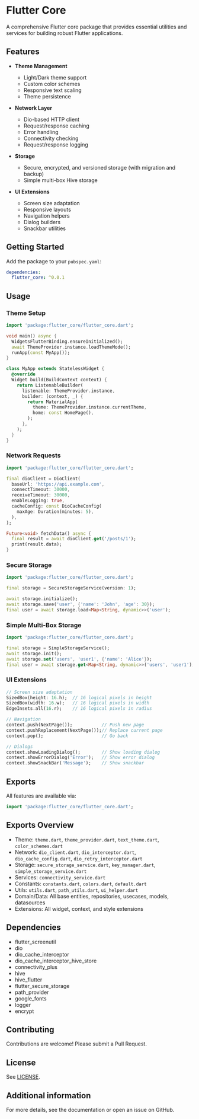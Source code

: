 <!--
This README describes the package. If you publish this package to pub.dev,
this README's contents appear on the landing page for your package.

For information about how to write a good package README, see the guide for
[writing package pages](https://dart.dev/guides/libraries/writing-package-pages).

For general information about developing packages, see the Dart guide for
[creating packages](https://dart.dev/guides/libraries/create-library-packages)
and the Flutter guide for
[developing packages and plugins](https://flutter.dev/developing-packages).
-->

# Flutter Core

A comprehensive Flutter core package that provides essential utilities and services for building robust Flutter applications.

## Features

- **Theme Management**
  - Light/Dark theme support
  - Custom color schemes
  - Responsive text scaling
  - Theme persistence

- **Network Layer**
  - Dio-based HTTP client
  - Request/response caching
  - Error handling
  - Connectivity checking
  - Request/response logging

- **Storage**
  - Secure, encrypted, and versioned storage (with migration and backup)
  - Simple multi-box Hive storage

- **UI Extensions**
  - Screen size adaptation
  - Responsive layouts
  - Navigation helpers
  - Dialog builders
  - Snackbar utilities

## Getting Started

Add the package to your `pubspec.yaml`:

```yaml
dependencies:
  flutter_core: ^0.0.1
```

## Usage

### Theme Setup

```dart
import 'package:flutter_core/flutter_core.dart';

void main() async {
  WidgetsFlutterBinding.ensureInitialized();
  await ThemeProvider.instance.loadThemeMode();
  runApp(const MyApp());
}

class MyApp extends StatelessWidget {
  @override
  Widget build(BuildContext context) {
    return ListenableBuilder(
      listenable: ThemeProvider.instance,
      builder: (context, _) {
        return MaterialApp(
          theme: ThemeProvider.instance.currentTheme,
          home: const HomePage(),
        );
      },
    );
  }
}
```

### Network Requests

```dart
import 'package:flutter_core/flutter_core.dart';

final dioClient = DioClient(
  baseUrl: 'https://api.example.com',
  connectTimeout: 30000,
  receiveTimeout: 30000,
  enableLogging: true,
  cacheConfig: const DioCacheConfig(
    maxAge: Duration(minutes: 5),
  ),
);

Future<void> fetchData() async {
  final result = await dioClient.get('/posts/1');
  print(result.data);
}
```

### Secure Storage

```dart
import 'package:flutter_core/flutter_core.dart';

final storage = SecureStorageService(version: 1);

await storage.initialize();
await storage.save('user', {'name': 'John', 'age': 30});
final user = await storage.load<Map<String, dynamic>>('user');
```

### Simple Multi-Box Storage

```dart
import 'package:flutter_core/flutter_core.dart';

final storage = SimpleStorageService();
await storage.init();
await storage.set('users', 'user1', {'name': 'Alice'});
final user = await storage.get<Map<String, dynamic>>('users', 'user1');
```

### UI Extensions

```dart
// Screen size adaptation
SizedBox(height: 16.h);  // 16 logical pixels in height
SizedBox(width: 16.w);   // 16 logical pixels in width
EdgeInsets.all(16.r);    // 16 logical pixels in radius

// Navigation
context.push(NextPage());           // Push new page
context.pushReplacement(NextPage());// Replace current page
context.pop();                      // Go back

// Dialogs
context.showLoadingDialog();        // Show loading dialog
context.showErrorDialog('Error');   // Show error dialog
context.showSnackBar('Message');    // Show snackbar
```

## Exports

All features are available via:

```dart
import 'package:flutter_core/flutter_core.dart';
```

## Exports Overview

- Theme: `theme.dart`, `theme_provider.dart`, `text_theme.dart`, `color_schemes.dart`
- Network: `dio_client.dart`, `dio_interceptor.dart`, `dio_cache_config.dart`, `dio_retry_interceptor.dart`
- Storage: `secure_storage_service.dart`, `key_manager.dart`, `simple_storage_service.dart`
- Services: `connectivity_service.dart`
- Constants: `constants.dart`, `colors.dart`, `default.dart`
- Utils: `utils.dart`, `path_utils.dart`, `ui_helper.dart`
- Domain/Data: All base entities, repositories, usecases, models, datasources
- Extensions: All widget, context, and style extensions

## Dependencies

- flutter_screenutil
- dio
- dio_cache_interceptor
- dio_cache_interceptor_hive_store
- connectivity_plus
- hive
- hive_flutter
- flutter_secure_storage
- path_provider
- google_fonts
- logger
- encrypt

## Contributing

Contributions are welcome! Please submit a Pull Request.

## License

See [LICENSE](LICENSE).

## Additional information

For more details, see the documentation or open an issue on GitHub.
